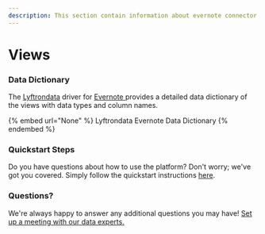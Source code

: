 ```yaml
---
description: This section contain information about evernote connector views information
---
```


# Views

### Data Dictionary

The [Lyftrondata](https://www.lyftrondata.com/) driver for [Evernote](None/)[ ](https://www.lyftrondata.com/integration/evernote/)provides a detailed data dictionary of the views with data types and column names.

{% embed url="None" %}
Lyftrondata Evernote Data Dictionary
{% endembed %}

### Quickstart Steps

Do you have questions about how to use the platform? Don't worry; we've got you covered. Simply follow the quickstart instructions [here](../README.md).

### Questions? <a href="#questions" id="questions"></a>

We're always happy to answer any additional questions you may have! [Set up a meeting with our data experts.](https://www.lyftrondata.com/book-a-meeting/)


